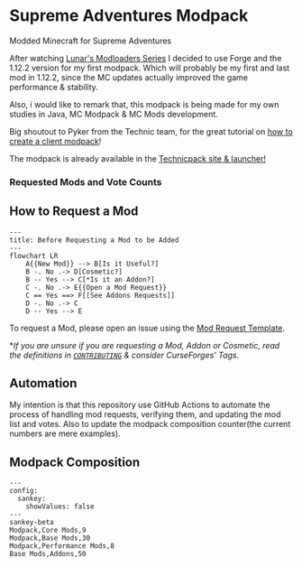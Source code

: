 # Supreme Adventures Modpack
 Modded Minecraft for Supreme Adventures


After watching [Lunar's Modloaders Series](youtube.com/playlist?list=PLSnKfKBtUECNFJit8mP2FnTjku0kbRrCT&si=hEyqtEyulBJbF6vV)
I decided to use Forge and the 1.12.2 version for my first modpack. Which will probably be my first and last mod in 1.12.2, since the MC updates actually improved the game performance & stability.

Also, i would like to remark that, this modpack is being made for my own studies in Java, MC Modpack & MC Mods development.

Big shoutout to Pyker from the Technic team, for the great tutorial on [how to create a client modpack](https://www.technicpack.net/article/how-to-create-a-client-modpack.216)!

The modpack is already available in the [Technicpack site & launcher!](https://www.technicpack.net/modpack/supreme-adventures-modpack)

### Requested Mods and Vote Counts

## How to Request a Mod

```mermaid
---
title: Before Requesting a Mod to be Added
---
flowchart LR
    A{{New Mod}} --> B[Is it Useful?]
    B -. No .-> D[Cosmetic?]
    B -- Yes --> C[*Is it an Addon?]
    C -. No .-> E{{Open a Mod Request}}
    C == Yes ==> F[[See Addons Requests]]
    D -. No .-> C
    D -- Yes --> E
```

To request a Mod, please open an issue using the [Mod Request Template](.github/ISSUE_TEMPLATE/mod_request_template.md).

**If you are unsure if you are requesting a Mod, Addon or Cosmetic, read the definitions in [`CONTRIBUTING`](CONTRIBUTING.md) & consider CurseForges' Tags.*

## Automation

My intention is that this repository use GitHub Actions to automate the process of handling mod requests, verifying them, and updating the mod list and votes. Also to update the modpack composition counter(the current numbers are mere examples).


## Modpack Composition

```mermaid
---
config:
  sankey:
    showValues: false
---
sankey-beta
Modpack,Core Mods,9
Modpack,Base Mods,30
Modpack,Performance Mods,8
Base Mods,Addons,50
```
